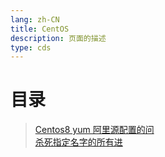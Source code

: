 ```yaml
---
lang: zh-CN  
title: CentOS  
description: 页面的描述  
type: cds  
---
```



# 目录

> [Centos8 yum 阿里源配置的问](Centos8Yum阿里源配置的问题.md)  
> [杀死指定名字的所有进](杀死指定名字的所有进程.md)  


<Comment></Comment>
